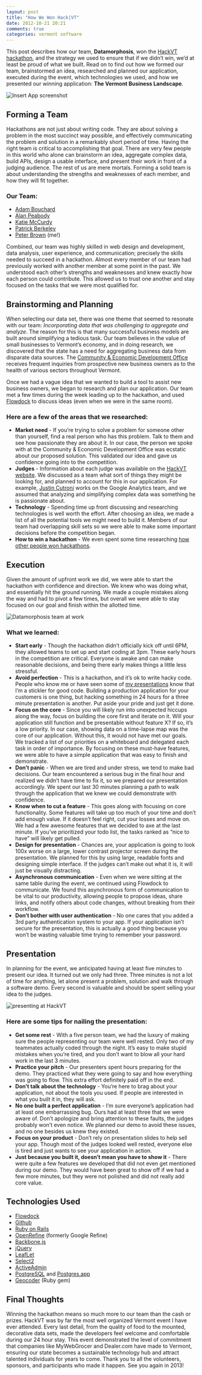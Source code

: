 ```yaml
---
layout: post
title: "How We Won Hack|VT"
date: 2012-10-21 20:21
comments: true
categories: vermont software
---
```


This post describes how our team, **Datamorphosis**, won the [HackVT hackathon](http://hackvt.com/), and the strategy we used to ensure that if we didn’t win, we’d at least be proud of what we built. Read on to find out how we formed our team, brainstormed an idea, researched and planned our application, executed during the event, which technologies we used, and how we presented our winning application: **The Vermont Business Landscape**.

![Insert App screenshot](http://petebrown-pics.s3.amazonaws.com/public/vermont-business-landscape-datamorphosis.png)

## Forming a Team

Hackathons are not just about writing code. They are about solving a problem in the most succinct way possible, and effectively communicating the problem and solution in a remarkably short period of time. Having the right team is critical to accomplishing that goal. There are very few people in this world who alone can brainstorm an idea, aggregate complex data, build APIs, design a usable interface, and present their work in front of a judging audience. The rest of us are mere mortals. Forming a solid team is about understanding the strengths and weaknesses of each member, and how they will fit together.

### Our Team:

* [Adam Bouchard](http://adambouchard.info)
* [Alan Peabody](https://twitter.com/alanpeabody)
* [Katie McCurdy](http://katiemccurdy.com/)
* [Patrick Berkeley](http://www.linkedin.com/in/patrickberkeley)
* [Peter Brown](https://twitter.com/beerlington) (me!)

Combined, our team was highly skilled in web design and development, data analysis, user experience, and communication; precisely the skills needed to succeed in a hackathon. Almost every member of our team had previously worked with another member at some point in the past. We understood each other’s strengths and weaknesses and knew exactly how each person could contribute. This allowed us to trust one another and stay focused on the tasks that we were most qualified for.

## Brainstorming and Planning

When selecting our data set, there was one theme that seemed to resonate with our team: _Incorporating data that was challenging to aggregate and analyze_. The reason for this is that many successful business models are built around simplifying a tedious task. Our team believes in the value of small businesses to Vermont’s economy, and in doing research, we discovered that the state has a need for aggregating business data from disparate data sources. The [Community & Economic Development Office](http://burlingtonvt.gov/cedo/) receives frequent inquiries from prospective new business owners as to the health of various sectors throughout Vermont.

Once we had a vague idea that we wanted to build a tool to assist new business owners, we began to research and plan our application. Our team met a few times during the week leading up to the hackathon, and used [Flowdock](https://flowdock.com/) to discuss ideas (even when we were in the same room).

### Here are a few of the areas that we researched:


* **Market need** - If you’re trying to solve a problem for someone other than yourself, find a real person who has this problem. Talk to them and see how passionate they are about it. In our case, the person we spoke with at the Community & Economic Development Office was ecstatic about our proposed solution. This validated our idea and gave us confidence going into to the competition.
* **Judges** - Information about each judge was available on the [HackVT website](http://hackvt.com/#details). We discussed as a team what sort of things they might be looking for, and planned to account for this in our application. For example, [Justin Cutroni](http://cutroni.com/blog/) works on the Google Analytics team, and we assumed that analyzing and simplifying complex data was something he is passionate about.
* **Technology** - Spending time up front discussing and researching technologies is well worth the effort. After choosing an idea, we made a list of all the potential tools we might need to build it. Members of our team had overlapping skill sets so we were able to make some important decisions before the competition began.
* **How to win a hackathon** - We even spent some time researching [how other people won hackathons](http://news.ycombinator.com/item?id=4345295).

## Execution

Given the amount of upfront work we did, we were able to start the hackathon with confidence and direction. We knew who was doing what, and essentially hit the ground running. We made a couple mistakes along the way and had to pivot a few times, but overall we were able to stay focused on our goal and finish within the allotted time.

![Datamorphosis team at work](http://petebrown-pics.s3.amazonaws.com/public/datamorphosis-at-work.jpg)

### What we learned:

* **Start early** - Though the hackathon didn’t officially kick off until 6PM, they allowed teams to set up and start coding at 3pm. These early hours in the competition are critical. Everyone is awake and can make reasonable decisions, and being there early makes things a little less stressful.
* **Avoid perfection** - This is a hackathon, and it’s ok to write hacky code. People who know me or have seen some of [my presentations](https://speakerdeck.com/beerlington) know that I’m a stickler for good code. Building a production application for your customers is one thing, but hacking something in 24 hours for a three minute presentation is another. Put aside your pride and just get it done.
* **Focus on the core** - Since you will likely run into unexpected hiccups along the way, focus on building the core first and iterate on it. Will your application still function and be presentable without feature X? If so, it’s a low priority. In our case, showing data on a time-lapse map was the core of our application. Without this, it would not have met our goals. We tracked a list of our priorities on a whiteboard and delegated each task in order of importance. By focusing on these must-have features, we were able to have a simple application that was easy to finish and demonstrate. 
* **Don’t panic** - When we are tired and under stress, we tend to make bad decisions. Our team encountered a serious bug in the final hour and realized we didn’t have time to fix it, so we prepared our presentation accordingly. We spent our last 30 minutes planning a path to walk through the application that we knew we could demonstrate with confidence.
* **Know when to cut a feature** - This goes along with focusing on core functionality. Some features will take up too much of your time and don’t add enough value. If it doesn’t feel right, cut your losses and move on. We had a few awesome features that we decided to axe at the last minute. If you’ve prioritized your todo list, the tasks ranked as “nice to have” will likely get pulled. 
* **Design for presentation** - Chances are, your application is going to look 100x worse on a large, lower contrast projector screen during the presentation. We planned for this by using large, readable fonts and designing simple interface. If the judges can’t make out what it is, it will just be visually distracting.
* **Asynchronous communication** - Even when we were sitting at the same table during the event, we continued using Flowdock to communicate. We found this asynchronous form of communication to be vital to our productivity, allowing people to propose ideas, share links, and notify others about code changes, without breaking from their workflow.
* **Don’t bother with user authentication** - No one cares that you added a 3rd party authentication system to your app. If your application isn’t secure for the presentation, this is actually a good thing because you won’t be wasting valuable time trying to remember your password.

## Presentation

In planning for the event, we anticipated having at least five minutes to present our idea. It turned out we only had three. Three minutes is not a lot of time for anything, let alone present a problem, solution and walk through a software demo. Every second is valuable and should be spent selling your idea to the judges.

![presenting at HackVT](http://petebrown-pics.s3.amazonaws.com/public/presenting-at-hackvt.jpg)

### Here are some tips for nailing the presentation:

* **Get some rest** - With a five person team, we had the luxury of making sure the people representing our team were well rested. Only two of my teammates actually coded through the night. It’s easy to make stupid mistakes when you’re tired, and you don’t want to blow all your hard work in the last 3 minutes.
* **Practice your pitch** - Our presenters spent hours preparing for the demo. They practiced what they were going to say and how everything was going to flow. This extra effort definitely paid off in the end.
* **Don’t talk about the technology** - You’re here to brag about your application, not about the tools you used. If people are interested in what you built it in, they will ask. 
* **No one built a perfect application** - I’m sure everyone’s application had at least one embarrassing bug. Ours had at least three that we were aware of. Don’t apologize and bring attention to these faults, the judges probably won’t even notice. We planned our demo to avoid these issues, and no one besides us knew they existed.
* **Focus on your product** - Don’t rely on presentation slides to help sell your app. Though most of the judges looked well rested, everyone else is tired and just wants to see your application in action.
* **Just because you built it, doesn’t mean you have to show it** - There were quite a few features we developed that did not even get mentioned during our demo. They would have been great to show off if we had a few more minutes, but they were not polished and did not really add core value.

## Technologies Used

* [Flowdock](https://flowdock.com/)
* [Github](https://github.com/)
* [Ruby on Rails](http://rubyonrails.org/)
* [OpenRefine](https://github.com/OpenRefine/OpenRefine) (formerly Google Refine)
* [Backbone.js](http://backbonejs.org/)
* [jQuery](http://jquery.com/)
* [LeafLet](http://leaflet.cloudmade.com/)
* [Select2](http://ivaynberg.github.com/select2/)
* [ActiveAdmin](http://activeadmin.info/)
* [PostgreSQL](http://www.postgresql.org/) and [Postgres.app](http://postgresapp.com/)
* [Geocoder](http://www.rubygeocoder.com/) (Ruby gem)

## Final Thoughts

Winning the hackathon means so much more to our team than the cash or prizes. HackVT was by far the most well organized Vermont event I have ever attended. Every last detail, from the quality of food to the mounted, decorative data sets, made the developers feel welcome and comfortable during our 24 hour stay. This event demonstrated the level of commitment that companies like MyWebGrocer and Dealer.com have made to Vermont, ensuring our state becomes a sustainable technology hub and attract talented individuals for years to come. Thank you to all the volunteers, sponsors, and participants who made it happen. See you again in 2013!
